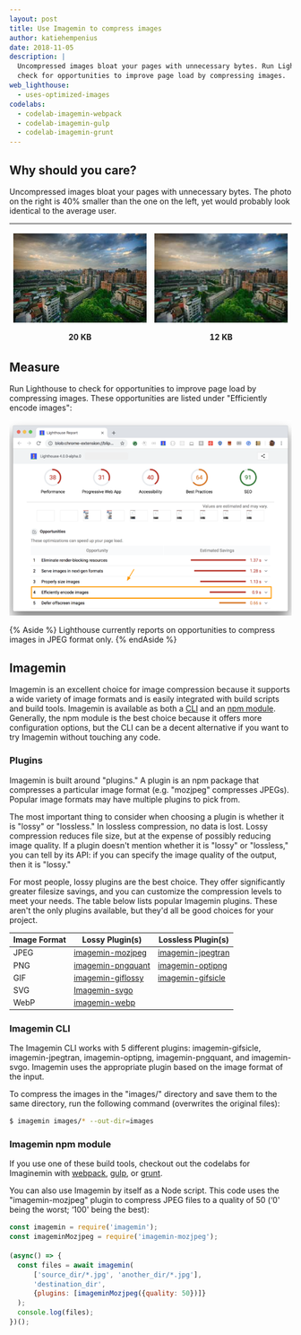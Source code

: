 ```yaml
---
layout: post
title: Use Imagemin to compress images
author: katiehempenius
date: 2018-11-05
description: |
  Uncompressed images bloat your pages with unnecessary bytes. Run Lighthouse to
  check for opportunities to improve page load by compressing images.
web_lighthouse:
  - uses-optimized-images
codelabs:
  - codelab-imagemin-webpack
  - codelab-imagemin-gulp
  - codelab-imagemin-grunt
---
```


## Why should you care?

Uncompressed images bloat your pages with unnecessary bytes. The photo on the
right is 40% smaller than the one on the left, yet would probably look identical
to the average user.

<table>
  <thead>
    <tr>
      <th>
        <p><img src=./20kb.jpg width="100%"></p>
        20 KB
      </th>
      <th>
        <p><img src=./12kb.jpg width="100%"></p>
        12 KB
      </th>
    </tr>
  </thead>
  <tbody></tbody>
</table>

## Measure

Run Lighthouse to check for opportunities to improve page load by compressing images.
These opportunities are listed under "Efficiently encode images":

![image](./efficient-encoding.png)

{% Aside %}
Lighthouse currently reports on opportunities to compress images in JPEG format
only.
{% endAside %}

## Imagemin

Imagemin is an excellent choice for image compression because it supports a wide
variety of image formats and is easily integrated with build scripts and build
tools. Imagemin is available as both a
[CLI](https://github.com/imagemin/imagemin-cli) and an [npm
module](https://www.npmjs.com/package/imagemin). Generally, the npm module is
the best choice because it offers more configuration options, but the CLI can be
a decent alternative if you want to try Imagemin without touching any code.

### Plugins

Imagemin is built around "plugins." A plugin is an npm package that compresses a
particular image format (e.g. "mozjpeg" compresses JPEGs). Popular image formats
may have multiple plugins to pick from.

The most important thing to consider when choosing a plugin is whether it is
"lossy" or "lossless." In lossless compression, no data is lost. Lossy
compression reduces file size, but at the expense of possibly reducing image
quality. If a plugin doesn't mention whether it is "lossy" or "lossless," you
can tell by its API: if you can specify the image quality of the output, then it
is "lossy."

For most people, lossy plugins are the best choice. They offer significantly
greater filesize savings, and you can customize the compression levels to meet
your needs. The table below lists popular Imagemin plugins. These aren't the only plugins
available, but they'd all be good choices for your project.

<table>
  <thead>
    <tr>
      <th>Image Format</th>
      <th>Lossy Plugin(s)</th>
      <th>Lossless Plugin(s)</th>
    </tr>
  </thead>
  <tbody>
    <tr>
      <td>JPEG</td>
      <td>
        <a href="https://www.npmjs.com/package/imagemin-mozjpeg"
          >imagemin-mozjpeg</a
        >
      </td>
      <td>
        <a href="https://www.npmjs.com/package/imagemin-jpegtran"
          >imagemin-jpegtran</a
        >
      </td>
    </tr>
    <tr>
      <td>PNG</td>
      <td>
        <a href="https://www.npmjs.com/package/imagemin-pngquant"
          >imagemin-pngquant</a
        >
      </td>
      <td>
        <a href="https://www.npmjs.com/package/imagemin-optipng"
          >imagemin-optipng</a
        >
      </td>
    </tr>
    <tr>
      <td>GIF</td>
      <td>
        <a href="https://www.npmjs.com/package/imagemin-giflossy"
          >imagemin-giflossy</a
        >
      </td>
      <td>
        <a href="https://www.npmjs.com/package/imagemin-gifsicle"
          >imagemin-gifsicle</a
        >
      </td>
    </tr>
    <tr>
      <td>SVG</td>
      <td>
        <a href="https://www.npmjs.com/package/imagemin-svgo">Imagemin-svgo</a>
      </td>
      <td></td>
    </tr>
    <tr>
      <td>WebP</td>
      <td>
        <a href="https://www.npmjs.com/package/imagemin-webp">imagemin-webp</a>
      </td>
      <td></td>
    </tr>
  </tbody>
</table>

### Imagemin CLI

The Imagemin CLI works with 5 different plugins: imagemin-gifsicle,
imagemin-jpegtran, imagemin-optipng, imagemin-pngquant, and imagemin-svgo.
Imagemin uses the appropriate plugin based on the image format of the
input.

To compress the images in the "images/" directory and save them to the same
directory, run the following command (overwrites the original files):

```bash
$ imagemin images/* --out-dir=images
```

### Imagemin npm module

If you use one of these build tools,
checkout out the codelabs for Imaginemin with
[webpack](/fast/codelab-imagemin-webpack), [gulp](/fast/codelab-imagemin-gulp),
or [grunt](/fast/codelab-imagemin-grunt).

You can also use Imagemin by itself as a Node script.
This code uses the "imagemin-mozjpeg" plugin to compress JPEG files to a quality
of 50 (‘0' being the worst; ‘100' being the best):

```js
const imagemin = require('imagemin');
const imageminMozjpeg = require('imagemin-mozjpeg');

(async() => {
  const files = await imagemin(
      ['source_dir/*.jpg', 'another_dir/*.jpg'],
      'destination_dir',
      {plugins: [imageminMozjpeg({quality: 50})]}
  );
  console.log(files);
})();
```

